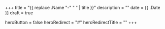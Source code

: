 +++
title = "{{ replace .Name "-" " " | title }}"
description = ""
date = {{ .Date }}
draft = true

heroButton = false
heroRedirect = "#"
heroRedirectTitle = ""
+++
